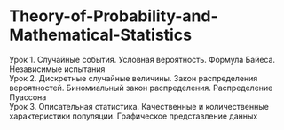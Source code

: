 # Theory-of-Probability-and-Mathematical-Statistics
Урок 1. Случайные события. Условная вероятность. Формула Байеса. Независимые испытания  
Урок 2. Дискретные случайные величины. Закон распределения вероятностей. Биномиальный закон распределения. Распределение Пуассона  
Урок 3. Описательная статистика. Качественные и количественные характеристики популяции. Графическое представление данных  
